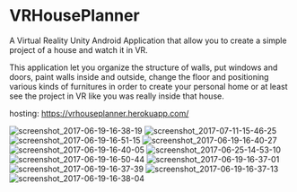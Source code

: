 # VRHousePlanner
A Virtual Reality Unity Android Application that allow you to create a simple project of a house and watch it in VR.

This application let you organize the structure of walls, put windows and doors, paint walls inside and outside, change the floor and positioning various kinds of furnitures in order to create your personal home or at least see the project in VR like you was really inside that house.

hosting: https://vrhouseplanner.herokuapp.com/

![screenshot_2017-06-19-16-38-19](https://user-images.githubusercontent.com/30373288/31865765-510fd5be-b774-11e7-954f-1d8cb5712dc9.png)
![screenshot_2017-07-11-15-46-25](https://user-images.githubusercontent.com/30373288/31865762-4fe42334-b774-11e7-9db3-20ffa6bb91bb.png)
![screenshot_2017-06-19-16-51-15](https://user-images.githubusercontent.com/30373288/31865764-50c073fc-b774-11e7-92ec-f0786f5a188d.png)
![screenshot_2017-06-19-16-40-27](https://user-images.githubusercontent.com/30373288/31865761-4fb00612-b774-11e7-823f-48e8fdb2550b.png)
![screenshot_2017-06-19-16-40-05](https://user-images.githubusercontent.com/30373288/31865732-c88038b0-b773-11e7-8967-c160788b1d09.png)
![screenshot_2017-06-25-14-53-10](https://user-images.githubusercontent.com/30373288/31865729-c81c8144-b773-11e7-9a5d-16bd2ebbba07.png)
![screenshot_2017-06-19-16-50-44](https://user-images.githubusercontent.com/30373288/31865730-c840d846-b773-11e7-9af1-76549c93696f.png)
![screenshot_2017-06-19-16-37-01](https://user-images.githubusercontent.com/30373288/31865760-4f831846-b774-11e7-92fe-cd91ac89f3d0.png)
![screenshot_2017-06-19-16-37-39](https://user-images.githubusercontent.com/30373288/31865763-50134470-b774-11e7-88e3-01d7944d3cd0.png)
![screenshot_2017-06-19-16-37-13](https://user-images.githubusercontent.com/30373288/31865766-5171c620-b774-11e7-9559-b2647ede0f28.png)
![screenshot_2017-06-19-16-38-04](https://user-images.githubusercontent.com/30373288/31865767-51b221b6-b774-11e7-82ed-90c355c52fae.png)
